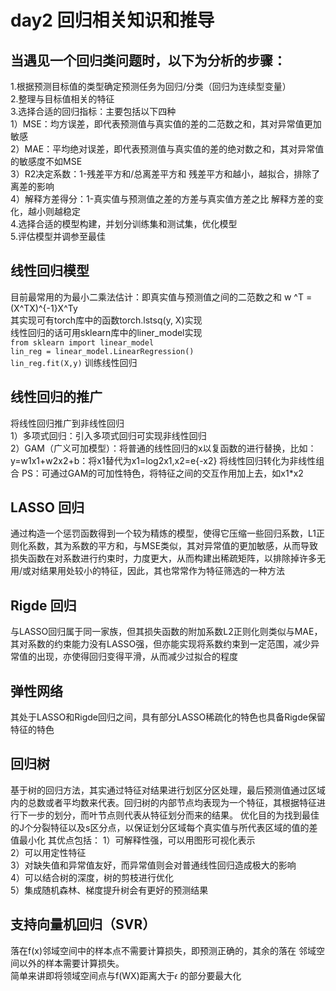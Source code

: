# day2 回归相关知识和推导
## 当遇见一个回归类问题时，以下为分析的步骤：    
1.根据预测目标值的类型确定预测任务为回归/分类（回归为连续型变量）   
2.整理与目标值相关的特征   
3.选择合适的回归指标：主要包括以下四种    
1）MSE：均方误差，即代表预测值与真实值的差的二范数之和，其对异常值更加敏感    
2）MAE：平均绝对误差，即代表预测值与真实值的差的绝对数之和，其对异常值的敏感度不如MSE    
3）R2决定系数：1-残差平方和/总离差平方和 残差平方和越小，越拟合，排除了离差的影响    
4）解释方差得分：1-真实值与预测值之差的方差与真实值方差之比  解释方差的变化，越小则越稳定     
4.选择合适的模型构建，并划分训练集和测试集，优化模型   
5.评估模型并调参至最佳    
## 线性回归模型
目前最常用的为最小二乘法估计：即真实值与预测值之间的二范数之和
 w ^T = (X^TX)^{-1}X^Ty   
其实现可有torch库中的函数torch.lstsq(y, X)实现   
线性回归的话可用sklearn库中的liner_model实现  
```from sklearn import linear_model```                
```lin_reg = linear_model.LinearRegression()```     
```lin_reg.fit(X,y)``` 训练线性回归

## 线性回归的推广
将线性回归推广到非线性回归  
1）多项式回归：引入多项式回归可实现非线性回归  
2）GAM（广义可加模型）：将普通的线性回归的x以复函数的进行替换，比如：   
y=w1x1+w2x2+b：将x1替代为x1=log2x1,x2=e{-x2}
将线性回归转化为非线性组合
PS：可通过GAM的可加性特色，将特征之间的交互作用加上去，如x1*x2   
## LASSO 回归
通过构造一个惩罚函数得到一个较为精炼的模型，使得它压缩一些回归系数，L1正则化系数，其为系数的平方和，与MSE类似，其对异常值的更加敏感，从而导致损失函数在对系数进行约束时，力度更大，从而构建出稀疏矩阵，以排除掉许多无用/或对结果用处较小的特征，因此，其也常常作为特征筛选的一种方法  
## Rigde 回归
与LASSO回归属于同一家族，但其损失函数的附加系数L2正则化则类似与MAE，其对系数的约束能力没有LASSO强，但亦能实现将系数约束到一定范围，减少异常值的出现，亦使得回归变得平滑，从而减少过拟合的程度
## 弹性网络
其处于LASSO和Rigde回归之间，具有部分LASSO稀疏化的特色也具备Rigde保留特征的特色

## 回归树  

基于树的回归方法，其实通过特征对结果进行划区分区处理，最后预测值通过区域内的总数或者平均数来代表。回归树的内部节点均表现为一个特征，其根据特征进行下一步的划分，而叶节点则代表从特征划分而来的结果。
优化目的为找到最佳的J个分裂特征以及s区分点，以保证划分区域每个真实值与所代表区域的值的差值最小化
其优点包括：
1）可解释性强，可以用图形可视化表示  
2）可以用定性特征   
3）对缺失值和异常值友好，而异常值则会对普通线性回归造成极大的影响  
4）可以结合树的深度，树的剪枝进行优化  
5）集成随机森林、梯度提升树会有更好的预测结果  
## 支持向量机回归（SVR） 
落在f(x)邻域空间中的样本点不需要计算损失，即预测正确的，其余的落在 邻域空间以外的样本需要计算损失。  
简单来讲即将领域空间点与f(WX)距离大于𝜖 的部分要最大化  




